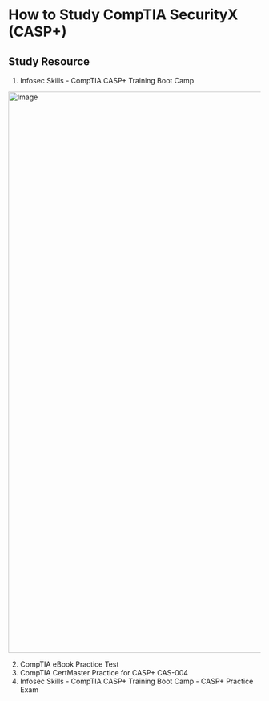 # How to Study CompTIA SecurityX (CASP+)

## Study Resource

1. Infosec Skills - CompTIA CASP+ Training Boot Camp

<img width="1119" alt="Image" src="https://github.com/user-attachments/assets/d459fd49-e0db-4e96-a268-95c0a24a251d" />

2. CompTIA eBook Practice Test
3. CompTIA CertMaster Practice for CASP+ CAS-004
4. Infosec Skills - CompTIA CASP+ Training Boot Camp - CASP+ Practice Exam
